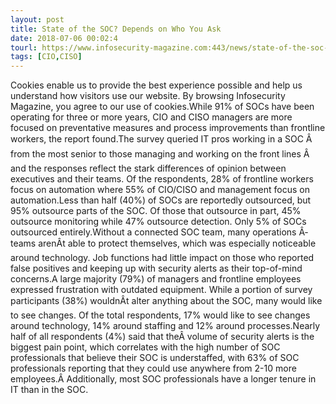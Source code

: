 ```yaml
---
layout: post
title: State of the SOC? Depends on Who You Ask
date: 2018-07-06 00:02:4
tourl: https://www.infosecurity-magazine.com:443/news/state-of-the-soc-depends-on-who/
tags: [CIO,CISO]
---
```

Cookies enable us to provide the best experience possible and help us understand how visitors use our website. By browsing Infosecurity Magazine, you agree to our use of cookies.While 91% of SOCs have been operating for three or more years, CIO and CISO managers are more focused on preventative measures and process improvements than frontline workers, the report found.The survey queried IT pros working in a SOC Â from the most senior to those managing and working on the front lines Â and the responses reflect the stark differences of opinion between executives and their teams. Of the respondents, 28% of frontline workers focus on automation where 55% of CIO/CISO and management focus on automation.Less than half (40%) of SOCs are reportedly outsourced, but 95% outsource parts of the SOC. Of those that outsource in part, 45% outsource monitoring while 47% outsource detection. Only 5% of SOCs outsourced entirely.Without a connected SOC team, many operations Â­teams arenÂt able to protect themselves, which was especially noticeable around technology. Job functions had little impact on those who reported false positives and keeping up with security alerts as their top-of-mind concerns.A large majority (79%) of managers and frontline employees expressed frustration with outdated equipment. While a portion of survey participants (38%) wouldnÂt alter anything about the SOC, many would like to see changes. Of the total respondents, 17% would like to see changes around technology, 14% around staffing and 12% around processes.Nearly half of all respondents (4%) said that theÂ volume of security alerts is the biggest pain point, which correlates with the high number of SOC professionals that believe their SOC is understaffed, with 63% of SOC professionals reporting that they could use anywhere from 2-10 more employees.Â Additionally, most SOC professionals have a longer tenure in IT than in the SOC.